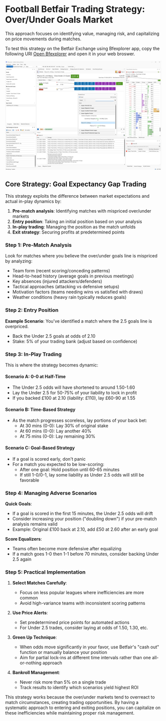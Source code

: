 # Football Betfair Trading Strategy: Over/Under Goals Market

This approach focuses on identifying value, managing risk, and capitalizing on price movements during matches.

To test this strategy on the Betfair Exchange using Bfexplorer app, copy the following URI [Open Bfexplorer](blob:bfexplorer://testStrategy?fileName=Football%20-%20Trade%20Over%20Under.json) and open it in your web broswer.

![Bfexplorer running Trade Over/Under 2.5 Goals strategy!](/docs/Strategies/Football/images/Trade%20Over%20Under%20Goals.png "Bfexplorer running Trade Over/Under 2.5 Goals strategy")

## Core Strategy: Goal Expectancy Gap Trading

This strategy exploits the difference between market expectations and actual in-play dynamics by:

1. **Pre-match analysis**: Identifying matches with mispriced over/under markets
2. **Entry position**: Taking an initial position based on your analysis
3. **In-play trading**: Managing the position as the match unfolds
4. **Exit strategy**: Securing profits at predetermined points

### Step 1: Pre-Match Analysis

Look for matches where you believe the over/under goals line is mispriced by analyzing:

- Team form (recent scoring/conceding patterns)
- Head-to-head history (average goals in previous meetings)
- Key absences (injured attackers/defenders)
- Tactical approaches (attacking vs defensive setups)
- Motivation factors (teams needing wins vs satisfied with draws)
- Weather conditions (heavy rain typically reduces goals)

### Step 2: Entry Position

**Example Scenario**: You've identified a match where the 2.5 goals line is overpriced.

- Back the Under 2.5 goals at odds of 2.10
- Stake: 5% of your trading bank (adjust based on confidence)

### Step 3: In-Play Trading

This is where the strategy becomes dynamic:

#### Scenario A: 0-0 at Half-Time
- The Under 2.5 odds will have shortened to around 1.50-1.60
- Lay the Under 2.5 for 50-75% of your liability to lock in profit
- If you backed £100 at 2.10 (liability: £110), lay £60-90 at 1.55

#### Scenario B: Time-Based Strategy
- As the match progresses scoreless, lay portions of your back bet:
  - At 30 mins (0-0): Lay 30% of original stake
  - At 60 mins (0-0): Lay another 40%
  - At 75 mins (0-0): Lay remaining 30%

#### Scenario C: Goal-Based Strategy
- If a goal is scored early, don't panic
- For a match you expected to be low-scoring:
  - After one goal: Hold position until 60-65 minutes
  - If still 1-0/0-1, lay some liability as Under 2.5 odds will still be favorable

### Step 4: Managing Adverse Scenarios

**Quick Goals**:
- If a goal is scored in the first 15 minutes, the Under 2.5 odds will drift
- Consider increasing your position ("doubling down") if your pre-match analysis remains valid
- Example: Original £100 back at 2.10, add £50 at 2.60 after an early goal

**Score Equalizers**:
- Teams often become more defensive after equalizing
- If a match goes 1-0 then 1-1 before 70 minutes, consider backing Under 2.5 again

### Step 5: Practical Implementation

1. **Select Matches Carefully**:
   - Focus on less popular leagues where inefficiencies are more common
   - Avoid high-variance teams with inconsistent scoring patterns

2. **Use Price Alerts**:
   - Set predetermined price points for automated actions
   - For Under 2.5 trades, consider laying at odds of 1.50, 1.30, etc.

3. **Green Up Technique**:
   - When odds move significantly in your favor, use Betfair's "cash out" function or manually balance your position
   - Aim for partial lock-ins at different time intervals rather than one all-or-nothing approach

4. **Bankroll Management**:
   - Never risk more than 5% on a single trade
   - Track results to identify which scenarios yield highest ROI

This strategy works because the over/under markets tend to overreact to match circumstances, creating trading opportunities. By having a systematic approach to entering and exiting positions, you can capitalize on these inefficiencies while maintaining proper risk management.